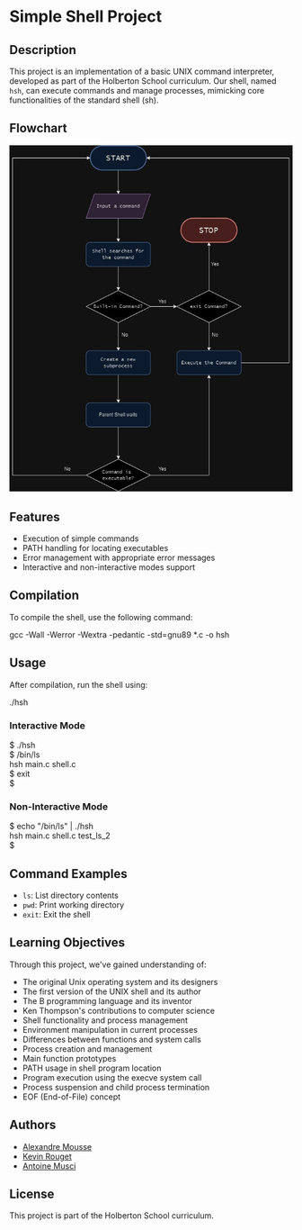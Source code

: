 # Simple Shell Project

## Description

This project is an implementation of a basic UNIX command interpreter, developed as part of the Holberton School curriculum. Our shell, named `hsh`, can execute commands and manage processes, mimicking core functionalities of the standard shell (sh).

## Flowchart

![Flowchart](image/Shell.jpg)

## Features

- Execution of simple commands
- PATH handling for locating executables
- Error management with appropriate error messages
- Interactive and non-interactive modes support

## Compilation

To compile the shell, use the following command:

gcc -Wall -Werror -Wextra -pedantic -std=gnu89 *.c -o hsh

## Usage

After compilation, run the shell using:

./hsh

### Interactive Mode

$ ./hsh  
$ /bin/ls  
hsh main.c shell.c  
$ exit  
$  

### Non-Interactive Mode

$ echo "/bin/ls" | ./hsh  
hsh main.c shell.c test_ls_2  
$  

## Command Examples

- `ls`: List directory contents
- `pwd`: Print working directory
- `exit`: Exit the shell

## Learning Objectives

Through this project, we've gained understanding of:

- The original Unix operating system and its designers
- The first version of the UNIX shell and its author
- The B programming language and its inventor
- Ken Thompson's contributions to computer science
- Shell functionality and process management
- Environment manipulation in current processes
- Differences between functions and system calls
- Process creation and management
- Main function prototypes
- PATH usage in shell program location
- Program execution using the execve system call
- Process suspension and child process termination
- EOF (End-of-File) concept

## Authors

- [Alexandre Mousse](https://github.com/Alex-git-pro)
- [Kevin Rouget](https://github.com/koryos77)
- [Antoine Musci](https://github.com/Entwoane)

## License

This project is part of the Holberton School curriculum.
